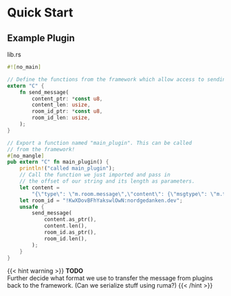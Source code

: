 # Quick Start

## Example Plugin

lib.rs
```rust
#![no_main]

// Define the functions from the framework which allow access to sending messages
extern "C" {
    fn send_message(
        content_ptr: *const u8,
        content_len: usize,
        room_id_ptr: *const u8,
        room_id_len: usize,
    );
}

// Export a function named "main_plugin". This can be called
// from the framework!
#[no_mangle]
pub extern "C" fn main_plugin() {
    println!("called main_plugin");
    // Call the function we just imported and pass in
    // the offset of our string and its length as parameters.
    let content =
        "{\"type\": \"m.room.message\",\"content\": {\"msgtype\": \"m.text\",\"body\": \"test\"}}";
    let room_id = "!KwXDovBFhYakswlOwN:nordgedanken.dev";
    unsafe {
        send_message(
            content.as_ptr(),
            content.len(),
            room_id.as_ptr(),
            room_id.len(),
        );
    }
}
```

{{< hint warning >}}
**TODO**  
Further decide what format we use to transfer the message from plugins back to the framework. (Can we serialize stuff using ruma?)
{{< /hint >}}


